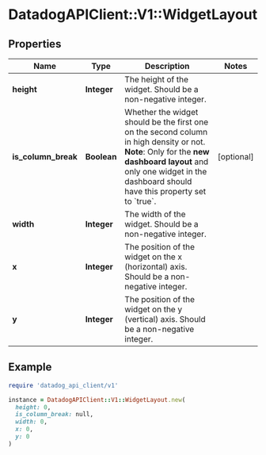 # DatadogAPIClient::V1::WidgetLayout

## Properties

| Name | Type | Description | Notes |
| ---- | ---- | ----------- | ----- |
| **height** | **Integer** | The height of the widget. Should be a non-negative integer. |  |
| **is_column_break** | **Boolean** | Whether the widget should be the first one on the second column in high density or not. **Note**: Only for the **new dashboard layout** and only one widget in the dashboard should have this property set to &#x60;true&#x60;. | [optional] |
| **width** | **Integer** | The width of the widget. Should be a non-negative integer. |  |
| **x** | **Integer** | The position of the widget on the x (horizontal) axis. Should be a non-negative integer. |  |
| **y** | **Integer** | The position of the widget on the y (vertical) axis. Should be a non-negative integer. |  |

## Example

```ruby
require 'datadog_api_client/v1'

instance = DatadogAPIClient::V1::WidgetLayout.new(
  height: 0,
  is_column_break: null,
  width: 0,
  x: 0,
  y: 0
)
```

